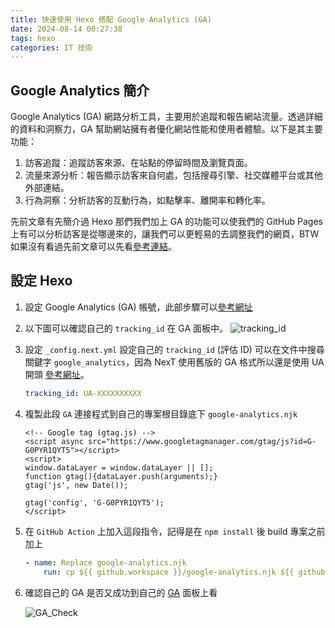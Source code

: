 ```yaml
---
title: 快速使用 Hexo 搭配 Google Analytics (GA)
date: 2024-08-14 00:27:38
tags: hexo
categories: IT 技術
---
```


## Google Analytics 簡介

Google Analytics (GA) 網路分析工具，主要用於追蹤和報告網站流量。透過詳細的資料和洞察力，GA 幫助網站擁有者優化網站性能和使用者體驗。以下是其主要功能：

1. 訪客追蹤：追蹤訪客來源、在站點的停留時間及瀏覽頁面。
2. 流量來源分析：報告顯示訪客來自何處，包括搜尋引擎、社交媒體平台或其他外部連結。
3. 行為洞察：分析訪客的互動行為，如點擊率、離開率和轉化率。

先前文章有先簡介過 Hexo 那們我們加上 GA 的功能可以使我們的 GitHub Pages 上有可以分析訪客是從哪邊來的，讓我們可以更輕易的去調整我們的網頁，BTW 如果沒有看過先前文章可以先看[參考連結](https://walle45611.github.io/2024/08/12/Setting-Hoex/#more)。

<!--more-->

## 設定 Hexo

1. 設定 Google Analytics (GA) 帳號，此部步驟可以[參考網址](https://support.google.com/analytics/answer/1009692?hl=zh-Hant)

2. 以下圖可以確認自己的 `tracking_id` 在 GA 面板中。
    ![tracking_id](https://i.imgur.com/Qthw6fp.png)

3. 設定 `_config.next.yml` 設定自己的 `tracking_id` (評估 ID) 可以在文件中搜尋關鍵字 `google_analytics`，因為 NexT 使用舊版的 GA 格式所以還是使用 UA 開頭 [參考網址](https://theme-next.js.org/docs/third-party-services/statistics-and-analytics.html?highlight=google+an)。

   ```yml
   tracking_id: UA-XXXXXXXXXX
   ```

4. 複製此段 `GA` 連接程式到自己的專案根目錄底下 `google-analytics.njk`

    ```njk
    <!-- Google tag (gtag.js) -->
    <script async src="https://www.googletagmanager.com/gtag/js?id=G-G0PYR1QYT5"></script>
    <script>
    window.dataLayer = window.dataLayer || [];
    function gtag(){dataLayer.push(arguments);}
    gtag('js', new Date());

    gtag('config', 'G-G0PYR1QYT5');
    </script>
    ```

5. 在 `GitHub Action` 上加入這段指令，記得是在 `npm install` 後 build 專案之前加上

    ```yml
    - name: Replace google-analytics.njk
        run: cp ${{ github.workspace }}/google-analytics.njk ${{ github.workspace }}/node_modules/hexo-theme-next/layout/_third-party/analytics/google-analytics.njk
    ```

6. 確認自己的 GA 是否又成功到自己的 [GA](https://analytics.google.com/) 面板上看

    ![GA_Check](https://i.imgur.com/fVXv3Ae.png)
